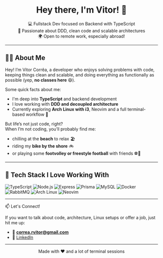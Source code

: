 <h1 align="center">Hey there, I'm Vitor! 👋</h1>

<p align="center">
  💻 Fullstack Dev focused on Backend with TypeScript  
  <br/>
  🧠 Passionate about DDD, clean code and scalable architectures  
  <br/>
  🌍 Open to remote work, especially abroad!
</p>

---

## 👨‍💻 About Me

Hey! I’m Vitor Corrêa, a developer who enjoys solving problems with code, keeping things clean and scalable, and doing everything as functionally as possible (yep, **no classes here** 😄).

Some quick facts about me:
- I'm deep into **TypeScript** and backend development  
- I love working with **DDD and decoupled architecture**
- Currently exploring **Arch Linux with i3**, Neovim and a full terminal-based workflow 🧪

But life’s not just code, right?  
When I’m not coding, you’ll probably find me:
- chilling at the **beach** to relax 🏖️  
- riding my **bike by the shore** 🚲  
- or playing some **footvolley or freestyle football** with friends ⚽🌊

---

## 🧪 Tech Stack I Love Working With

![TypeScript](https://img.shields.io/badge/-TypeScript-3178C6?style=for-the-badge&logo=typescript&logoColor=white)
![Node.js](https://img.shields.io/badge/-Node.js-339933?style=for-the-badge&logo=node.js&logoColor=white)
![Express](https://img.shields.io/badge/-Express-000000?style=for-the-badge&logo=express&logoColor=white)
![Prisma](https://img.shields.io/badge/-Prisma-2D3748?style=for-the-badge&logo=prisma&logoColor=white)
![MySQL](https://img.shields.io/badge/-MySQL-4479A1?style=for-the-badge&logo=mysql&logoColor=white)
![Docker](https://img.shields.io/badge/-Docker-2496ED?style=for-the-badge&logo=docker&logoColor=white)
![RabbitMQ](https://img.shields.io/badge/-RabbitMQ-FF6600?style=for-the-badge&logo=rabbitmq&logoColor=white)
![Arch Linux](https://img.shields.io/badge/-Arch_Linux-1793D1?style=for-the-badge&logo=arch-linux&logoColor=white)
![Neovim](https://img.shields.io/badge/-Neovim-57A143?style=for-the-badge&logo=neovim&logoColor=white)

---
<!--
## 🚀 Projects Worth Checking Out

| Project | Description |
|--------|-------------|
| [**ddd-api-prontuario-eletronico**](https://github.com/VitorCorrea98/ddd-api-prontuario-eletronico) | Electronic medical record API using DDD, Prisma and RabbitMQ |
| [**api-usuarios-rabbitmq**](https://github.com/VitorCorrea98/api-usuarios-rabbitmq) | User microservice with messaging and authentication |
[**notes-api-clean-arch**](https://github.com/VitorCorrea98/projeto-notas) | Notes API focusing on clean architecture and best practices |-->
 
 📫 Let's Connect!

If you want to talk about code, architecture, Linux setups or offer a job, just hit me up:

- 📧 **correa.rvitor@gmail.com**
- 💼 [LinkedIn](https://www.linkedin.com/in/correa-vitor/)

---

<p align="center">Made with ❤️ and a lot of terminal sessions</p>
